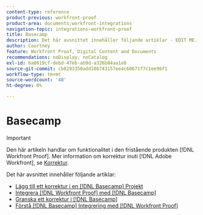 ```yaml
---
content-type: reference
product-previous: workfront-proof
product-area: documents;workfront-integrations
navigation-topic: integrations-workfront-proof
title: Basecamp
description: Det här avsnittet innehåller följande artiklar - EDIT ME.
author: Courtney
feature: Workfront Proof, Digital Content and Documents
recommendations: noDisplay, noCatalog
exl-id: ba0819cf-debd-47eb-ab9d-a326b84aa1e8
source-git-commit: cb8293350add186743157ee4c60671f7c1ee96f1
workflow-type: tm+mt
source-wordcount: '48'
ht-degree: 0%

---
```


# Basecamp

>[!IMPORTANT]
>
>Den här artikeln handlar om funktionalitet i den fristående produkten [!DNL Workfront Proof]. Mer information om korrektur inuti [!DNL Adobe Workfront], se [Korrektur](../../../review-and-approve-work/proofing/proofing.md).

Det här avsnittet innehåller följande artiklar:

* [Lägg till ett korrektur i en [!DNL Basecamp] Projekt](../../../workfront-proof/wp-integrations/basecamp/add-proof-to-basecamp-project.md)
* [Integrera [!DNL Workfront Proof] med [!DNL Basecamp]](../../../workfront-proof/wp-integrations/basecamp/integrate-workfront-proof-with-basecamp.md)
* [Granska ett korrektur i [!DNL Basecamp]](../../../workfront-proof/wp-integrations/basecamp/review-proof-basecamp.md)
* [Förstå [!DNL Basecamp] Integrering med [!DNL Workfront Proof]](../../../workfront-proof/wp-integrations/basecamp/basecamp-integration-overview.md)
